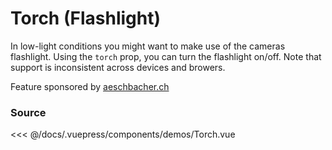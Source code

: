 # Torch (Flashlight)

In low-light conditions you might want to make use of the cameras flashlight.
Using the `torch` prop, you can turn the flashlight on/off.
Note that support is inconsistent across devices and browers.

Feature sponsored by [aeschbacher.ch](aeschbacher.ch)

<ClientOnly>
  <DemoWrapper component="Torch" />
</ClientOnly>

### Source

<<< @/docs/.vuepress/components/demos/Torch.vue
